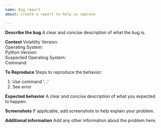```yaml
---
name: Bug report
about: Create a report to help us improve

---
```


**Describe the bug**
A clear and concise description of what the bug is.

**Context**
Volatility Version:  
Operating System:  
Python Version:  
Suspected Operating System:  
Command:  

**To Reproduce**
Steps to reproduce the behavior:

1. Use command '...'
2. See error

**Expected behavior**
A clear and concise description of what you expected to happen.

**Screenshots**
If applicable, add screenshots to help explain your problem.

**Additional information**
Add any other information about the problem here.
